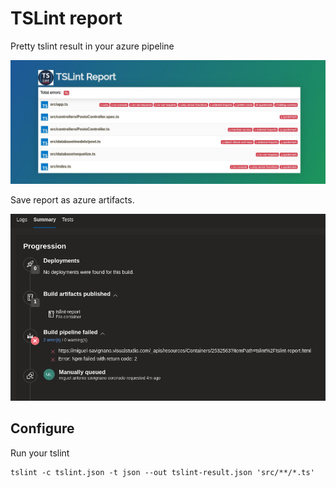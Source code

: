 # TSLint report

Pretty tslint result in your azure pipeline

![tslint-report example](test/examples/tslint-report.jpeg)

Save report as azure artifacts.

![tslint-report artifact](test/examples/tslint-report-artifact.png)

## Configure

Run your tslint

```
tslint -c tslint.json -t json --out tslint-result.json 'src/**/*.ts'
```
